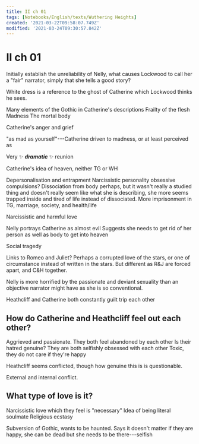 ```yaml
---
title: II ch 01
tags: [Notebooks/English/texts/Wuthering Heights]
created: '2021-03-22T09:58:07.749Z'
modified: '2021-03-24T09:30:57.842Z'
---
```


# II ch 01
Initially establish the unreliability of Nelly, what causes Lockwood to call her a "fair" narrator, simply that she tells a good story?

White dress is a reference to the ghost of Catherine which Lockwood thinks he sees.

Many elements of the Gothic in Catherine's descriptions
Frailty of the flesh
Madness
The mortal body

Catherine's anger and grief

"as mad as yourself"---Catherine driven to madness, or at least perceived as


Very :sparkles: ***dramatic*** :sparkles: reunion

Catherine's idea of heaven, neither TG or WH

Depersonalisation and entrapment
Narcissistic personality
obsessive compulsions?
Dissociation from body perhaps, but it wasn't really a studied thing and doesn't really seem like what she is describing, she more seems trapped inside and tired of life instead of dissociated.
More imprisonment in TG, marriage, society, and health/life

Narcissistic and harmful love

Nelly portrays Catherine as almost evil
Suggests she needs to get rid of her person as well as body to get into heaven

Social tragedy

Links to Romeo and Juliet? Perhaps a corrupted love of the stars, or one of circumstance instead of written in the stars. But different as R\&J are forced apart, and C\&H together.

Nelly is more horrified by the passionate and deviant sexuality than an objective narrator might have as she is so conventional.

Heathcliff and Catherine both constantly guilt trip each other

## How do Catherine and Heathcliff feel out each other?
Aggrieved and passionate.
They both feel abandoned by each other
Is their hatred genuine?
They are both selfishly obsessed with each other
Toxic, they do not care if they're happy

Heathcliff seems conflicted, though how genuine this is is questionable.

External and internal conflict.

## What type of love is it?
Narcissistic love which they feel is "necessary"
Idea of being literal soulmate
Religious ecstasy

Subversion of Gothic, wants to be haunted.
Says it doesn't matter if they are happy, she can be dead but she needs to be there---selfish


